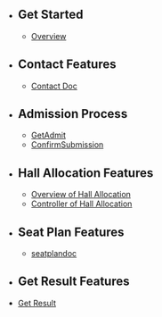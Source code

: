 
- ## Get Started
    - [Overview](/{{route}}/{{version}}/overview)

- ## Contact Features
    - [Contact Doc](/{{route}}/{{version}}/contact)

   
- ## Admission Process 
    - [GetAdmit](/{{route}}/{{version}}/GetAdmit)
    - [ConfirmSubmission](/{{route}}/{{version}}/ConfirmSubmission)

- ## Hall Allocation Features
    - [Overview of Hall Allocation](/{{route}}/{{version}}/overview9)
    - [Controller of Hall Allocation](/{{route}}/{{version}}/Controller9)

    
- ## Seat Plan Features
    - [seatplandoc](/{{route}}/{{version}}/seatplandoc)
    
- ## Get Result Features
 - [Get Result](/{{route}}/{{version}}/getResultDoc)
